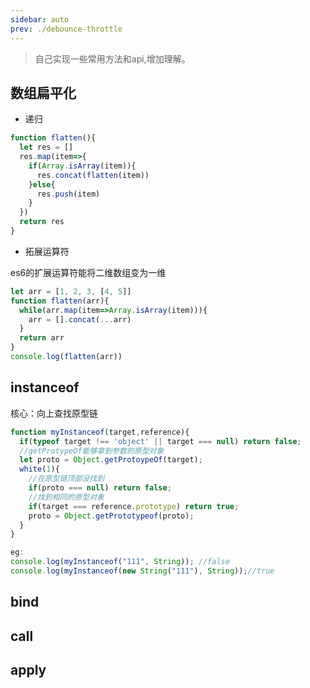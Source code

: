 ```yaml
---
sidebar: auto
prev: ./debounce-throttle
---
```

  
> 自己实现一些常用方法和api,增加理解。

## 数组扁平化

* 递归

```js
function flatten(){
  let res = []
  res.map(item=>{
    if(Array.isArray(item)){
      res.concat(flatten(item))
    }else{
      res.push(item)
    }
  })
  return res
}
```
* 拓展运算符

es6的扩展运算符能将二维数组变为一维

```js
let arr = [1, 2, 3, [4, 5]]
function flatten(arr){
  while(arr.map(item=>Array.isArray(item))){
    arr = [].concat(...arr)
  }
  return arr
}
console.log(flatten(arr))
```

## instanceof 

核心：向上查找原型链
```js
function myInstanceof(target,reference){
  if(typeof target !== 'object' || target === null) return false;
  //getProtypeOf能够拿到参数的原型对象
  let proto = Object.getProtoypeOf(target);
  white(1){
    //在原型链顶部没找到
    if(proto === null) return false;
    //找到相同的原型对象
    if(target === reference.prototype) return true;
    proto = Object.getPrototypeof(proto);
  }
}

eg:
console.log(myInstanceof("111", String)); //false
console.log(myInstanceof(new String("111"), String));//true
```

## bind

## call

## apply



